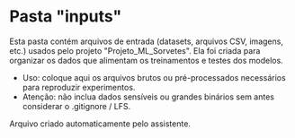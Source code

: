 # Pasta "inputs"

Esta pasta contém arquivos de entrada (datasets, arquivos CSV, imagens, etc.) usados pelo projeto "Projeto_ML_Sorvetes". Ela foi criada para organizar os dados que alimentam os treinamentos e testes dos modelos.

- Uso: coloque aqui os arquivos brutos ou pré-processados necessários para reproduzir experimentos.
- Atenção: não inclua dados sensíveis ou grandes binários sem antes considerar o .gitignore / LFS.

Arquivo criado automaticamente pelo assistente.